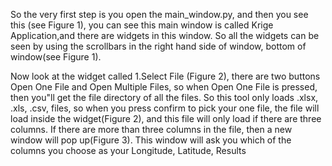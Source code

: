 So the very first step is you open the main_window.py, and then you see this (see Figure 1), you can see this main window is called Krige Application,and there are widgets in this window. So all the widgets can be seen by using the scrollbars in the right hand side of window, bottom of window(see Figure 1).

Now look at the widget called 1.Select File (Figure 2), there are two buttons Open One File and Open Multiple Files, so when Open One File is pressed, then you"ll get the file directory of all the files. So this tool only loads .xlsx, .xls, .csv, files, so when you press confirm to pick your one file, the file will load inside the widget(Figure 2), and this file will only load if there are three columns. If there are more than three columns in the file, then a new window will pop up(Figure 3). This window will ask you which of the columns you choose as your Longitude, Latitude, Results

